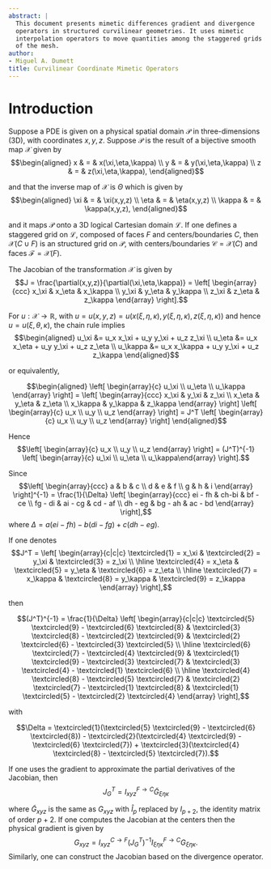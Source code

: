 ```yaml
---
abstract: |
  This document presents mimetic differences gradient and divergence
  operators in structured curvilinear geometries. It uses mimetic
  interpolation operators to move quantities among the staggered grids
  of the mesh.
author:
- Miguel A. Dumett
title: Curvilinear Coordinate Mimetic Operators
---
```


# Introduction

Suppose a PDE is given on a physical spatial domain $\mathcal P$ in
three-dimensions (3D), with coordinates $x,y,z$. Suppose $\mathcal P$ is
the result of a bijective smooth map $\mathcal X$ given by
$$\begin{aligned}
x & = & x(\xi,\eta,\kappa) \\
y & = & y(\xi,\eta,\kappa) \\
z & = & z(\xi,\eta,\kappa),
\end{aligned}$$

and that the inverse map of $\mathcal X$ is $\Theta$ which is given by
$$\begin{aligned}
\xi & = & \xi(x,y,z) \\
\eta & = & \eta(x,y,z) \\
\kappa & = & \kappa(x,y,z),
\end{aligned}$$

and it maps $\mathcal P$ onto a 3D logical Cartesian domain
$\mathcal L$. If one defines a staggered grid on $\mathcal L$, composed
of faces $F$ and centers/boundaries $C$, then $\mathcal X(C \cup F)$ is
an structured grid on $\mathcal P$, with centers/boundaries
$\mathcal C = \mathcal X(C)$ and faces $\mathcal F = \mathcal X(F)$.

The Jacobian of the transformation $\mathcal X$ is given by
$$J = \frac{\partial(x,y,z)}{\partial(\xi,\eta,\kappa)} = \left[ \begin{array}{ccc}  x_\xi & x_\eta & x_\kappa \\ y_\xi & y_\eta & y_\kappa \\ z_\xi & z_\eta & z_\kappa \end{array} \right].$$

For $u:\mathcal X \to \mathbb R$, with
$u = u(x,y,z) = u(x(\xi,\eta,\kappa),y(\xi,\eta,\kappa),z(\xi,\eta,\kappa))$
and hence $u = u(\xi,\theta,\kappa)$, the chain rule implies
$$\begin{aligned}
u_\xi &= u_x x_\xi + u_y y_\xi + u_z z_\xi \\
u_\eta &= u_x x_\eta + u_y y_\xi + u_z z_\eta \\
u_\kappa &= u_x x_\kappa + u_y y_\xi + u_z z_\kappa
\end{aligned}$$

or equivalently, 

$$\begin{aligned}
\left[ \begin{array}{c} u_\xi \\ u_\eta \\ u_\kappa \end{array} \right] = \left[ \begin{array}{ccc} x_\xi & y_\xi & z_\xi \\ x_\eta & y_\eta & z_\eta \\ x_\kappa & y_\kappa & z_\kappa \end{array} \right] \left[ \begin{array}{c} u_x \\ u_y \\ u_z \end{array} \right] = J^T \left[ \begin{array}{c} u_x \\ u_y \\ u_z \end{array} \right]
\end{aligned}$$

Hence
$$\left[ \begin{array}{c} u_x \\ u_y \\ u_z \end{array} \right] = (J^T)^{-1} \left[ \begin{array}{c} u_\xi \\ u_\eta \\ u_\kappa\end{array} \right].$$

Since
$$\left[ \begin{array}{ccc} a & b & c \\ d & e & f \\ g & h & i \end{array} \right]^{-1} = \frac{1}{\Delta} \left[ \begin{array}{ccc} ei - fh & ch-bi & bf - ce \\ fg - di & ai - cg & cd - af \\ dh - eg & bg - ah & ac - bd \end{array} \right],$$
where $\Delta = a(ei-fh) - b(di-fg) + c(dh-eg)$.

If one denotes
$$J^T = \left[ \begin{array}{c|c|c} \textcircled{1} = x_\xi & \textcircled{2} = y_\xi & \textcircled{3} = z_\xi \\ \hline \textcircled{4} = x_\eta & \textcircled{5} = y_\eta & \textcircled{6} = z_\eta \\ \hline \textcircled{7} = x_\kappa & \textcircled{8} = y_\kappa & \textcircled{9} = z_\kappa \end{array} \right],$$

then 

$$(J^T)^{-1} = \frac{1}{\Delta} \left[ \begin{array}{c|c|c} 
\textcircled{5} \textcircled{9} - \textcircled{6} \textcircled{8} & \textcircled{3} \textcircled{8} - \textcircled{2} \textcircled{9} & \textcircled{2} \textcircled{6} - \textcircled{3} \textcircled{5} \\ \hline
\textcircled{6} \textcircled{7} - \textcircled{4} \textcircled{9} & \textcircled{1} \textcircled{9} - \textcircled{3} \textcircled{7} & \textcircled{3} \textcircled{4} - \textcircled{1} \textcircled{6} \\ \hline
\textcircled{4} \textcircled{8} - \textcircled{5} \textcircled{7} & \textcircled{2} \textcircled{7} - \textcircled{1} \textcircled{8} & \textcircled{1} \textcircled{5} - \textcircled{2} \textcircled{4} 
\end{array} \right],$$

with

$$\Delta = \textcircled{1}(\textcircled{5} \textcircled{9} - \textcircled{6} \textcircled{8}) - \textcircled{2}(\textcircled{4} \textcircled{9} - \textcircled{6} \textcircled{7}) + \textcircled{3}(\textcircled{4} \textcircled{8} - \textcircled{5} \textcircled{7}).$$

If one uses the gradient to approximate the partial derivatives of the
Jacobian, then
$$J_G^T = I_{xyz}^{F \to C} {\tilde G}_{\xi \eta \kappa} %[ \text{vec}(\xi) | \text{vec}(\eta) | \text{vec}(\kappa)]$$

where ${\tilde G}_{xyz}$ is the same as $G_{xyz}$ with ${\hat I}_p$
replaced by $I_{p+2}$, the identity matrix of order $p+2$. If one
computes the Jacobian at the centers then the physical gradient is given
by
$$G_{xyz} = I_{xyz}^{C \to F} (J_G^T)^{-1} I_{\xi \eta \kappa}^{F \to C} G_{\xi \eta \kappa}.$$
Similarly, one can construct the Jacobian based on the divergence operator.


